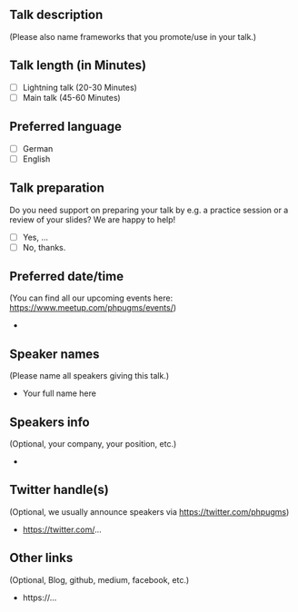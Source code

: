 ## Talk description
(Please also name frameworks that you promote/use in your talk.)

## Talk length (in Minutes)

- [ ] Lightning talk (20-30 Minutes)
- [ ] Main talk (45-60 Minutes)

## Preferred language

- [ ] German
- [ ] English

## Talk preparation

Do you need support on preparing your talk by e.g. a practice session or a review of your slides? 
We are happy to help!

- [ ] Yes, ...
- [ ] No, thanks.

## Preferred date/time
(You can find all our upcoming events here: https://www.meetup.com/phpugms/events/)

- 

## Speaker names
(Please name all speakers giving this talk.)

- Your full name here

## Speakers info
(Optional, your company, your position, etc.)

- 

## Twitter handle(s)
(Optional, we usually announce speakers via https://twitter.com/phpugms)

- https://twitter.com/...

## Other links
(Optional, Blog, github, medium, facebook, etc.)

- https://...
